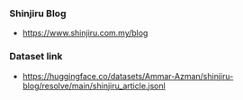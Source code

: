 ### Shinjiru Blog 
- https://www.shinjiru.com.my/blog

### Dataset link
- https://huggingface.co/datasets/Ammar-Azman/shinjiru-blog/resolve/main/shinjiru_article.jsonl
